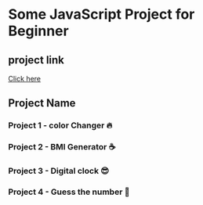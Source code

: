 # Some JavaScript Project for Beginner

## project link
[Click here](https://js-project-shubham.netlify.app)

## Project Name 
### Project 1 - color Changer 🔥
### Project 2 - BMI Generator ☕️
### Project 3 - Digital clock 😎
### Project 4 - Guess the number 🤨

